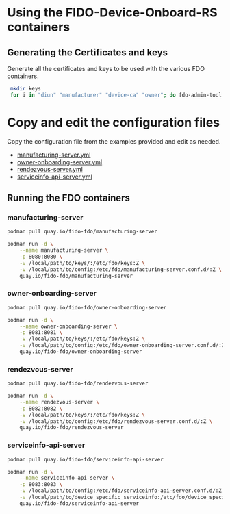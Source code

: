 # Using the FIDO-Device-Onboard-RS containers 
## Generating the Certificates and keys 

Generate all the certificates and keys to be used with the various FDO
containers.

``` bash 
 mkdir keys
 for i in "diun" "manufacturer" "device-ca" "owner"; do fdo-admin-tool generate-key-and-cert $i; done
```
# Copy and edit the configuration files

Copy the configuration file from the examples provided and edit as needed. 

- [manufacturing-server.yml](https://github.com/fedora-iot/fido-device-onboard-rs/blob/main/examples/config/manufacturing-server.yml)
- [owner-onboarding-server.yml](https://github.com/fedora-iot/fido-device-onboard-rs/blob/main/examples/config/owner-onboarding-server.yml)
- [rendezvous-server.yml](https://github.com/fedora-iot/fido-device-onboard-rs/blob/main/examples/config/rendezvous-server.yml)
- [serviceinfo-api-server.yml](https://github.com/fedora-iot/fido-device-onboard-rs/blob/main/examples/config/serviceinfo-api-server.yml)

## Running the FDO containers

### manufacturing-server 

``` bash
podman pull quay.io/fido-fdo/manufacturing-server

podman run -d \
    --name manufacturing-server \
    -p 8080:8080 \
    -v /local/path/to/keys/:/etc/fdo/keys:Z \
    -v /local/path/to/config:/etc/fdo/manufacturing-server.conf.d/:Z \
    quay.io/fido-fdo/manufacturing-server
```

### owner-onboarding-server

``` bash
podman pull quay.io/fido-fdo/owner-onboarding-server

podman run -d \
    --name owner-onboarding-server \
    -p 8081:8081 \
    -v /local/path/to/keys/:/etc/fdo/keys:Z \
    -v /local/path/to/config:/etc/fdo/owner-onboarding-server.conf.d/:Z \
    quay.io/fido-fdo/owner-onboarding-server
```

### rendezvous-server

``` bash
podman pull quay.io/fido-fdo/rendezvous-server

podman run -d \
    --name rendezvous-server \
    -p 8082:8082 \
    -v /local/path/to/keys/:/etc/fdo/keys:Z \
    -v /local/path/to/config:/etc/fdo/rendezvous-server.conf.d/:Z \
    quay.io/fido-fdo/rendezvous-server
```

### serviceinfo-api-server

``` bash
podman pull quay.io/fido-fdo/serviceinfo-api-server

podman run -d \
    --name serviceinfo-api-server \
    -p 8083:8083 \
    -v /local/path/to/config:/etc/fdo/serviceinfo-api-server.conf.d/:Z \
    -v /local/path/to/device_specific_serviceinfo:/etc/fdo/device_specific_serviceinfo/:Z \
    quay.io/fido-fdo/serviceinfo-api-server
```
